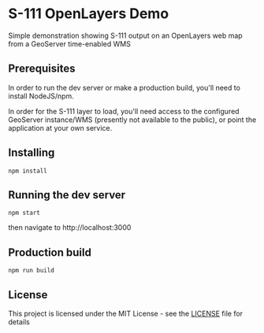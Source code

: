 # S-111 OpenLayers Demo

Simple demonstration showing S-111 output on an OpenLayers web map from a GeoServer time-enabled WMS

## Prerequisites

In order to run the dev server or make a production build, you'll need to install NodeJS/npm.

In order for the S-111 layer to load, you'll need access to the configured GeoServer instance/WMS (presently not available to the public), or point the application at your own service.

## Installing

```
npm install
```

## Running the dev server

```
npm start
```
then navigate to http://localhost:3000

## Production build

```
npm run build
```

## License

This project is licensed under the MIT License - see the [LICENSE](LICENSE) file for details
